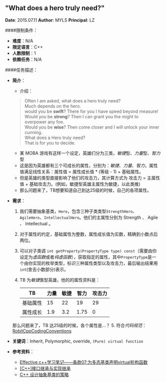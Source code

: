 "What does a hero truly need?"
---

**Date**: 2015.07.11
**Author**: MYLS
**Principal**: LZ

####限制条件：

 - **难度**：N/A
 - **限定语言**：C++
 - **人数限制**：1
 - **依赖任务**：N/A

####任务描述：

 - **简介**：
    - 介绍：

	> Often I am asked, what does a hero truly need?<br>
	> Much depends on the hero.<br>
	> would you be **swift**? There for you I have speed beyond measure!<br>
	> Would you be **strong**? Then I can grant you the might to overpower any foe.<br>
	> Would you be **wise**? Then come closer and I will unlock your inner cunning.<br>
	> What does a Hero truly need?<br>
	> That is for you to decide.<br>

    - 某 MOBA 游戏有这样一个设定，英雄们分为三类，*敏捷*型、*力量*型、*智力*型
    - 这是因为英雄都有三个可成长的属性，分别为：*敏捷*、*力量*、*智力*，属性值满足线性关系：属性值 = 属性成长值 * (等级 - 1) + 基础属性。
    - 但是英雄的类型直接影响了他们的攻击力，其计算方式为 攻击力 = 主属性值 + 基础攻击力。(例如，敏捷型英雄主属性为敏捷，以此类推)
    - 那么问题来了，TB想要知道自己到达25级的时候，自己的各项属性。

 - **需求**：
    1. 我们需要抽象基类，`Hero`，包含三种子类类型`StrengthHero`、`AgileHero`、`IntellectualHero`。他们的主属性分别为 Strength 、 Agile 、 Intellectual 。
    2. 对于属性的约定，基础属性为整数，属性成长值为实数，精确到小数点后两位。
    3. 可以对子类调 `int getProperty(PropertyType type) const`（需要由你设定为*虚函数*或者*纯虚函数*），获取指定的属性，其中`PropertyType`是一个由你实现的枚举类型，标识三种属性类型以及攻击力，最后输出结果用`int`(舍去小数部分)表示。
	4. TB 为*敏捷*类型英雄，他的的属性资料是：

		TB | 力量 | 敏捷 | 智力| 攻击力
		---|---|---|---|---
		基础属性| 15 | 22 | 19 | 29
		属性成长| 1.9 | 3.2 | 1.75 | 0

	那么问题来了，TB 达25级的时候，各个属性是…？
	5. 符合*代码规范*：[RobitCppCodingConventions](ref/RobitCppCodingConventions.md)


 - **关键词**：Inherit, Polymorphic, override, `(Pure) virtual function`
 - **参考资料**：
 	- [Effective c++学习笔记——条款07:为多态基类声明virtual析构函数](http://blog.csdn.net/wallwind/article/details/6762174)
 	- [[C++]接口继承与实现继承](http://blog.csdn.net/ljinddlj/article/details/1922189)
 	- [C++ 设计抽象基类的策略](http://blog.csdn.net/slience_perseverance/article/details/20546955)
